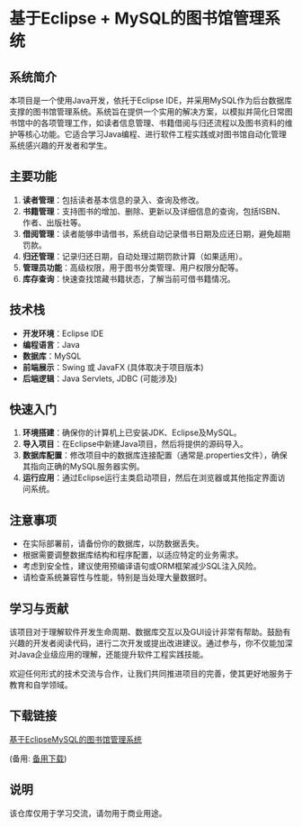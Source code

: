# 基于Eclipse + MySQL的图书馆管理系统

## 系统简介

本项目是一个使用Java开发，依托于Eclipse IDE，并采用MySQL作为后台数据库支撑的图书馆管理系统。系统旨在提供一个实用的解决方案，以模拟并简化日常图书馆中的各项管理工作，如读者信息管理、书籍借阅与归还流程以及图书资料的维护等核心功能。它适合学习Java编程、进行软件工程实践或对图书馆自动化管理系统感兴趣的开发者和学生。

## 主要功能

1. **读者管理**：包括读者基本信息的录入、查询及修改。
2. **书籍管理**：支持图书的增加、删除、更新以及详细信息的查询，包括ISBN、作者、出版社等。
3. **借阅管理**：读者能够申请借书，系统自动记录借书日期及应还日期，避免超期罚款。
4. **归还管理**：记录归还日期，自动处理过期罚款计算（如果适用）。
5. **管理员功能**：高级权限，用于图书分类管理、用户权限分配等。
6. **库存查询**：快速查找馆藏书籍状态，了解当前可借书籍情况。

## 技术栈

- **开发环境**：Eclipse IDE
- **编程语言**：Java
- **数据库**：MySQL
- **前端展示**：Swing 或 JavaFX (具体取决于项目版本)
- **后端逻辑**：Java Servlets, JDBC (可能涉及)

## 快速入门

1. **环境搭建**：确保你的计算机上已安装JDK、Eclipse及MySQL。
2. **导入项目**：在Eclipse中新建Java项目，然后将提供的源码导入。
3. **数据库配置**：修改项目中的数据库连接配置（通常是.properties文件），确保其指向正确的MySQL服务器实例。
4. **运行应用**：通过Eclipse运行主类启动项目，然后在浏览器或其他指定界面访问系统。

## 注意事项

- 在实际部署前，请备份你的数据库，以防数据丢失。
- 根据需要调整数据库结构和程序配置，以适应特定的业务需求。
- 考虑到安全性，建议使用预编译语句或ORM框架减少SQL注入风险。
- 请检查系统兼容性与性能，特别是当处理大量数据时。

## 学习与贡献

该项目对于理解软件开发生命周期、数据库交互以及GUI设计非常有帮助。鼓励有兴趣的开发者阅读代码，进行二次开发或提出改进建议。通过参与，你不仅能加深对Java企业级应用的理解，还能提升软件工程实践技能。

欢迎任何形式的技术交流与合作，让我们共同推进项目的完善，使其更好地服务于教育和自学领域。

## 下载链接
[基于EclipseMySQL的图书馆管理系统](https://pan.quark.cn/s/7091524ee699) 

(备用: [备用下载](https://pan.baidu.com/s/1V0XJMilvuAPB69PXvLJ6Mg?pwd=1234))

## 说明

该仓库仅用于学习交流，请勿用于商业用途。
